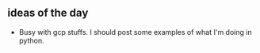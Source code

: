 ## ideas of the day

- Busy with gcp stuffs. I should post some examples of what I'm doing in python.
